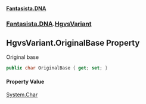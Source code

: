 #### [Fantasista.DNA](index.md 'index')
### [Fantasista.DNA](Fantasista.DNA.md 'Fantasista.DNA').[HgvsVariant](Fantasista.DNA.HgvsVariant.md 'Fantasista.DNA.HgvsVariant')

## HgvsVariant.OriginalBase Property

Original base

```csharp
public char OriginalBase { get; set; }
```

#### Property Value
[System.Char](https://docs.microsoft.com/en-us/dotnet/api/System.Char 'System.Char')